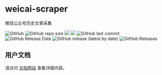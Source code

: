 # weicai-scraper
微信公众号历史文章采集

![GitHub](https://img.shields.io/github/license/lunnlew/weicai-scraper)
![GitHub repo size](https://img.shields.io/github/repo-size/lunnlew/weicai-scraper)
![](https://github.com/lunnlew/weicai-scraper/workflows/Release%20Build/badge.svg)
[![](https://david-dm.org/lunnlew/weicai-scraper/dev-status.svg)](https://david-dm.org/lunnlew/weicai-scraper?type=dev)
![GitHub last commit](https://img.shields.io/github/last-commit/lunnlew/weicai-scraper)
![GitHub Release Date](https://img.shields.io/github/release-date/lunnlew/weicai-scraper)
![GitHub release (latest by date)](https://img.shields.io/github/v/release/lunnlew/weicai-scraper)
![GitHub Releases](https://img.shields.io/github/downloads/lunnlew/weicai-scraper/latest/total)

## 用户文档
请访问 [文档网站](https://weicai.karoy.cn/) 查看详细内容。
